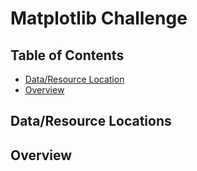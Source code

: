 # Matplotlib Challenge
## Table of Contents
* [Data/Resource Location](#Data/Resource-Locations)
* [Overview](#Overview)
## Data/Resource Locations

## Overview
